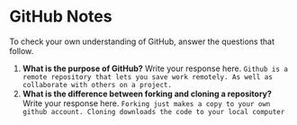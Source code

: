 # GitHub Notes

To check your own understanding of GitHub, answer the questions that follow.

1. **What is the purpose of GitHub?** Write your response here.
`Github is a remote repository that lets you save work remotely. As well as collaborate with others on a project.`
1. **What is the difference between forking and cloning a repository?** Write your response here.
`Forking just makes a copy to your own github account. Cloning downloads the code to your local computer`